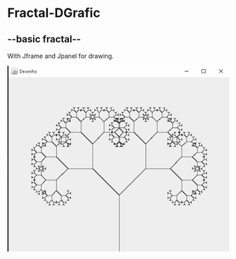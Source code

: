 # Fractal-DGrafic


<h2>--basic fractal--</h2>
<p>With Jframe and Jpanel for drawing.</p>
<img src="https://github.com/laulaiu/Fractal-DGrafic/blob/master/Captura%20de%20tela%202023-02-13%20151254.png" alt="Minha Figura">
